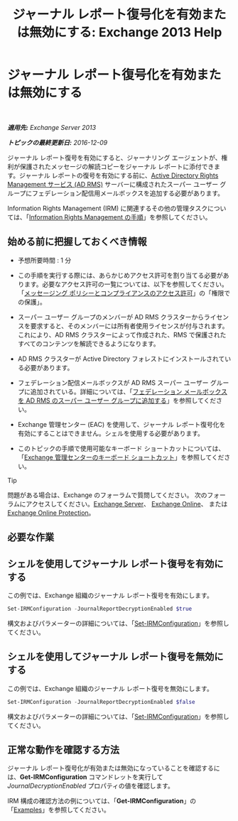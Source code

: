 ﻿---
title: 'ジャーナル レポート復号化を有効または無効にする: Exchange 2013 Help'
TOCTitle: ジャーナル レポート復号化を有効または無効にする
ms:assetid: 1dedbe73-2c1a-4b14-8799-5091aaec7965
ms:mtpsurl: https://technet.microsoft.com/ja-jp/library/Dd638092(v=EXCHG.150)
ms:contentKeyID: 49895282
ms.date: 04/24/2018
mtps_version: v=EXCHG.150
ms.translationtype: HT
---

# ジャーナル レポート復号化を有効または無効にする

 

_**適用先:** Exchange Server 2013_

_**トピックの最終更新日:** 2016-12-09_

ジャーナル レポート復号を有効にすると、ジャーナリング エージェントが、権利が保護されたメッセージの解読コピーをジャーナル レポートに添付できます。ジャーナル レポートの復号を有効にする前に、[Active Directory Rights Management サービス (AD RMS)](https://technet.microsoft.com/ja-jp/library/hh831364.aspx) サーバーに構成されたスーパー ユーザー グループにフェデレーション配信用メールボックスを追加する必要があります。

Information Rights Management (IRM) に関連するその他の管理タスクについては、「[Information Rights Management の手順](information-rights-management-procedures-exchange-2013-help.md)」を参照してください。

## 始める前に把握しておくべき情報

  - 予想所要時間 : 1 分

  - この手順を実行する際には、あらかじめアクセス許可を割り当てる必要があります。必要なアクセス許可の一覧については、以下を参照してください。「[メッセージング ポリシーとコンプライアンスのアクセス許可](messaging-policy-and-compliance-permissions-exchange-2013-help.md)」の「権限での保護」。

  - スーパー ユーザー グループのメンバーが AD RMS クラスターからライセンスを要求すると、そのメンバーには所有者使用ライセンスが付与されます。これにより、AD RMS クラスターによって作成された、RMS で保護されたすべてのコンテンツを解読できるようになります。

  - AD RMS クラスターが Active Directory フォレストにインストールされている必要があります。

  - フェデレーション配信メールボックスが AD RMS スーパー ユーザー グループに追加されている。詳細については、「[フェデレーション メールボックスを AD RMS のスーパー ユーザー グループに追加する](add-the-federation-mailbox-to-the-ad-rms-super-users-group-exchange-2013-help.md)」を参照してください。

  - Exchange 管理センター (EAC) を使用して、ジャーナル レポート復号化を有効にすることはできません。シェルを使用する必要があります。

  - このトピックの手順で使用可能なキーボード ショートカットについては、「[Exchange 管理センターのキーボード ショートカット](keyboard-shortcuts-in-the-exchange-admin-center-exchange-online-protection-help.md)」を参照してください。


> [!TIP]
> 問題がある場合は、Exchange のフォーラムで質問してください。 次のフォーラムにアクセスしてください。<A href="https://go.microsoft.com/fwlink/p/?linkid=60612">Exchange Server</A>、 <A href="https://go.microsoft.com/fwlink/p/?linkid=267542">Exchange Online</A>、 または <A href="https://go.microsoft.com/fwlink/p/?linkid=285351">Exchange Online Protection</A>。



## 必要な作業

## シェルを使用してジャーナル レポート復号を有効にする

この例では、Exchange 組織のジャーナル レポート復号を有効にします。

```powershell
Set-IRMConfiguration -JournalReportDecryptionEnabled $true
```

構文およびパラメーターの詳細については、「[Set-IRMConfiguration](https://technet.microsoft.com/ja-jp/library/dd979792\(v=exchg.150\))」を参照してください。

## シェルを使用してジャーナル レポート復号を無効にする

この例では、Exchange 組織のジャーナル レポート復号を無効にします。

```powershell
Set-IRMConfiguration -JournalReportDecryptionEnabled $false
```

構文およびパラメーターの詳細については、「[Set-IRMConfiguration](https://technet.microsoft.com/ja-jp/library/dd979792\(v=exchg.150\))」を参照してください。

## 正常な動作を確認する方法

ジャーナル レポート復号化が有効または無効になっていることを確認するには、**Get-IRMConfiguration** コマンドレットを実行して *JournalDecryptionEnabled* プロパティの値を確認します。

IRM 構成の確認方法の例については、「**Get-IRMConfiguration**」の「[Examples](https://technet.microsoft.com/ja-jp/e1821219-fe18-4642-a9c2-58eb0aadd61a\(exchg.150\)#examples)」を参照してください。

